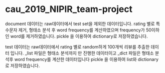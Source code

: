 # cau_2019_NIPIR_team-project

document 데이터는 raw데이터에서 test set을 제외한 데이터입니다.
rating 별로 특수문자 제거, 형태소 분석 후 word frequency를 계산하였으며 
frequency가 50이하인 word를 제거하였습니다.
pickle 을 이용하여 dictionary로 저장하였습니다.

test 데이터는 raw데이터에서 rating 별로 random하게 100개씩 리뷰를 추출한 데이터 입니다.
_list 파일은 형태소 분석까지 만 진행한 데이터이고
_dict 파일은 형태소 분석후 word frequency를 계산한 데이터입니다
pickle 을 이용하여 list와 dictionary로 저장하였습니다.
